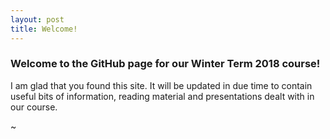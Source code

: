 ```yaml
---
layout: post
title: Welcome!
---
```


### Welcome to the GitHub page for our Winter Term 2018 course! ###

I am glad that you found this site. It will be updated in due time to contain
useful bits of information, reading material and presentations dealt with in our
course.

~                                     
